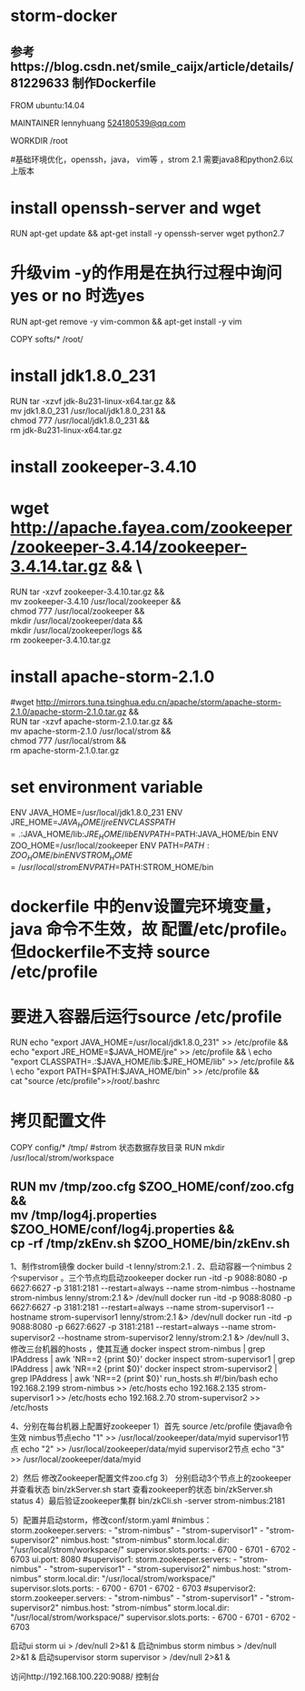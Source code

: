 # storm-docker
参考https://blog.csdn.net/smile_caijx/article/details/81229633
制作Dockerfile
---------------------------------------------------------------------------------------------------------------------------------------
FROM ubuntu:14.04

MAINTAINER lennyhuang <524180539@qq.com>

WORKDIR /root

#基础环境优化，openssh，java， vim等 ，strom 2.1 需要java8和python2.6以上版本
# install openssh-server and wget
RUN apt-get update && apt-get install -y openssh-server  wget python2.7 
# 升级vim -y的作用是在执行过程中询问yes or no 时选yes
RUN apt-get remove -y vim-common && apt-get install -y vim


COPY softs/* /root/

# install jdk1.8.0_231
RUN tar -xzvf jdk-8u231-linux-x64.tar.gz && \
    mv jdk1.8.0_231 /usr/local/jdk1.8.0_231 && \
	chmod 777 /usr/local/jdk1.8.0_231 && \
    rm jdk-8u231-linux-x64.tar.gz

	
# install zookeeper-3.4.10 
# wget  http://apache.fayea.com/zookeeper/zookeeper-3.4.14/zookeeper-3.4.14.tar.gz && \
RUN tar -xzvf zookeeper-3.4.10.tar.gz && \
    mv zookeeper-3.4.10 /usr/local/zookeeper && \
	chmod 777 /usr/local/zookeeper && \
	mkdir /usr/local/zookeeper/data && \
	mkdir /usr/local/zookeeper/logs && \
    rm zookeeper-3.4.10.tar.gz
	


# install apache-storm-2.1.0
#wget  http://mirrors.tuna.tsinghua.edu.cn/apache/storm/apache-storm-2.1.0/apache-storm-2.1.0.tar.gz && \
RUN tar -xzvf apache-storm-2.1.0.tar.gz && \
    mv apache-storm-2.1.0 /usr/local/strom && \
	chmod 777 /usr/local/strom && \
    rm apache-storm-2.1.0.tar.gz

		
	
# set environment variable


ENV JAVA_HOME=/usr/local/jdk1.8.0_231 
ENV JRE_HOME=$JAVA_HOME/jre
ENV CLASSPATH=.:$JAVA_HOME/lib:$JRE_HOME/lib
ENV PATH=$PATH:JAVA_HOME/bin
ENV ZOO_HOME=/usr/local/zookeeper
ENV PATH=$PATH:ZOO_HOME/bin
ENV STROM_HOME=/usr/local/strom
ENV PATH=$PATH:STROM_HOME/bin
# dockerfile 中的env设置完环境变量，java 命令不生效，故 配置/etc/profile。但dockerfile不支持 source /etc/profile
# 要进入容器后运行source /etc/profile
RUN echo "export JAVA_HOME=/usr/local/jdk1.8.0_231" >> /etc/profile && \
	echo "export JRE_HOME=$JAVA_HOME/jre" >> /etc/profile && \
	echo "export CLASSPATH=.:$JAVA_HOME/lib:$JRE_HOME/lib" >> /etc/profile && \
	echo "export PATH=$PATH:$JAVA_HOME/bin" >> /etc/profile && \
	cat "source /etc/profile">>/root/.bashrc

# 拷贝配置文件
COPY config/* /tmp/
#strom 状态数据存放目录
RUN mkdir /usr/local/strom/workspace

RUN mv /tmp/zoo.cfg $ZOO_HOME/conf/zoo.cfg && \
	mv /tmp/log4j.properties $ZOO_HOME/conf/log4j.properties  && \
	cp -rf /tmp/zkEnv.sh $ZOO_HOME/bin/zkEnv.sh 
---------------------------------------------------------------------------------------------------------------------------------------


1、制作strom镜像
docker build -t lenny/strom:2.1 .
2、启动容器一个nimbus 2个supervisor 。三个节点均启动zookeeper
docker run -itd  -p 9088:8080  -p 6627:6627 -p 3181:2181  --restart=always --name strom-nimbus --hostname strom-nimbus lenny/strom:2.1 &> /dev/null
docker run -itd  -p 9088:8080  -p 6627:6627 -p 3181:2181  --restart=always --name strom-supervisor1 --hostname strom-supervisor1 lenny/strom:2.1 &> /dev/null
docker run -itd  -p 9088:8080  -p 6627:6627 -p 3181:2181  --restart=always --name strom-supervisor2 --hostname strom-supervisor2 lenny/strom:2.1 &> /dev/null
3、修改三台机器的hosts ，使其互通
docker inspect strom-nimbus | grep IPAddress | awk 'NR==2 {print $0}'
docker inspect strom-supervisor1 | grep IPAddress | awk 'NR==2 {print $0}'
docker inspect strom-supervisor2 | grep IPAddress | awk 'NR==2 {print $0}'
run_hosts.sh
#!/bin/bash
echo 192.168.2.199 strom-nimbus >> /etc/hosts
echo 192.168.2.135 strom-supervisor1 >> /etc/hosts
echo 192.168.2.70 strom-supervisor2 >> /etc/hosts

4、分别在每台机器上配置好zookeeper
1）首先  source /etc/profile 使java命令生效
nimbus节点echo "1" >> /usr/local/zookeeper/data/myid
supervisor1节点 echo "2" >> /usr/local/zookeeper/data/myid
supervisor2节点 echo "3" >> /usr/local/zookeeper/data/myid

2）然后
修改Zookeeper配置文件zoo.cfg
3）
分别启动3个节点上的zookeeper 并查看状态 bin/zkServer.sh start 查看zookeeper的状态 bin/zkServer.sh status
4）最后验证zookeeper集群
bin/zkCli.sh -server strom-nimbus:2181

5）配置并启动storm，修改conf/storm.yaml
#nimbus：
storm.zookeeper.servers:
     - "strom-nimbus"
     - "strom-supervisor1"
     - "strom-supervisor2"
nimbus.host: "strom-nimbus"
storm.local.dir: "/usr/local/strom/workspace/"
supervisor.slots.ports:
     - 6700
     - 6701
     - 6702
     - 6703
ui.port: 8080
#supervisor1:
storm.zookeeper.servers:
     - "strom-nimbus"
     - "strom-supervisor1"
     - "strom-supervisor2"
nimbus.host: "strom-nimbus"
storm.local.dir: "/usr/local/strom/workspace/"
supervisor.slots.ports:
     - 6700
     - 6701
     - 6702
     - 6703
#supervisor2:
storm.zookeeper.servers:
     - "strom-nimbus"
     - "strom-supervisor1"
     - "strom-supervisor2"
nimbus.host: "strom-nimbus"
storm.local.dir: "/usr/local/strom/workspace/"
supervisor.slots.ports:
     - 6700
     - 6701
     - 6702
     - 6703


启动ui
storm ui > /dev/null 2>&1 &
启动nimbus
storm nimbus > /dev/null 2>&1 &
启动supervisor
storm supervisor > /dev/null 2>&1 &

访问http://192.168.100.220:9088/ 控制台
